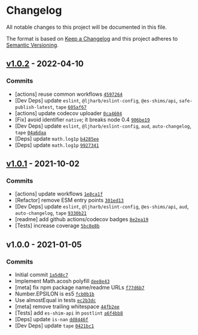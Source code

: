 # Changelog

All notable changes to this project will be documented in this file.

The format is based on [Keep a Changelog](https://keepachangelog.com/en/1.0.0/)
and this project adheres to [Semantic Versioning](https://semver.org/spec/v2.0.0.html).

## [v1.0.2](https://github.com/es-shims/Math.acosh/compare/v1.0.1...v1.0.2) - 2022-04-10

### Commits

- [actions] reuse common workflows [`4597264`](https://github.com/es-shims/Math.acosh/commit/459726418d7d32a3f5b4bab8bf6bcedd9299e1b0)
- [Dev Deps] update `eslint`, `@ljharb/eslint-config`, `@es-shims/api`, `safe-publish-latest`, `tape` [`605af67`](https://github.com/es-shims/Math.acosh/commit/605af67e3a02992f87f398bb023d05b0db839d07)
- [actions] update codecov uploader [`0ca4604`](https://github.com/es-shims/Math.acosh/commit/0ca460468d2737063b0df5354e3aa6d426b8a686)
- [Fix] avoid identifier `native`; it breaks node 0.4 [`906be19`](https://github.com/es-shims/Math.acosh/commit/906be19b9a47da257f02995d09deb11f7d9af52d)
- [Dev Deps] update `eslint`, `@ljharb/eslint-config`, `aud`, `auto-changelog`, `tape` [`04a6daa`](https://github.com/es-shims/Math.acosh/commit/04a6daa2015a3cec5f4302810bb044f45d8d0b50)
- [Deps] update `math.log1p` [`b4285ee`](https://github.com/es-shims/Math.acosh/commit/b4285eed5465bc1ecc2897e751ba46937a4fbfd0)
- [Deps] update `math.log1p` [`9927341`](https://github.com/es-shims/Math.acosh/commit/992734127561662857dd99ba80e2ec0db09f3349)

## [v1.0.1](https://github.com/es-shims/Math.acosh/compare/v1.0.0...v1.0.1) - 2021-10-02

### Commits

- [actions] update workflows [`1e8ca1f`](https://github.com/es-shims/Math.acosh/commit/1e8ca1f969d91a381c8893614195696a4f3414bf)
- [Refactor] remove ESM entry points [`301ed13`](https://github.com/es-shims/Math.acosh/commit/301ed13cfaf604b1a4c33c52f1d5cd998e327da6)
- [Dev Deps] update `eslint`, `@ljharb/eslint-config`, `@es-shims/api`, `aud`, `auto-changelog`, `tape` [`9330b21`](https://github.com/es-shims/Math.acosh/commit/9330b212c034ab20fb1ee5085eaf527ac6ee2baf)
- [readme] add github actions/codecov badges [`8e2ea19`](https://github.com/es-shims/Math.acosh/commit/8e2ea198fbd060d30084e0514232822a567537d5)
- [Tests] increase coverage [`5bc8e8b`](https://github.com/es-shims/Math.acosh/commit/5bc8e8bb0ae812fd4429b29ff9c7c362204ad46b)

## v1.0.0 - 2021-01-05

### Commits

- Initial commit [`1a5d8c7`](https://github.com/es-shims/Math.acosh/commit/1a5d8c7f87db3f16cf67d4a2b89b5396141614a7)
- Implement Math.acosh polyfill [`dee8e43`](https://github.com/es-shims/Math.acosh/commit/dee8e4363372d8deb8c05b32222927d111c6566c)
- [meta] fix npm package name/readme URLs [`f77d6b7`](https://github.com/es-shims/Math.acosh/commit/f77d6b7e1ed347ee47c2fa994095a3b790144468)
- Number.EPSILON is es5 [`fcb0b1b`](https://github.com/es-shims/Math.acosh/commit/fcb0b1b2c28c30ff12580140d8adefeb05527eec)
- Use almostEqual in tests [`ec2b3dc`](https://github.com/es-shims/Math.acosh/commit/ec2b3dc6fd4e024aa8449567125d711f1903e4ba)
- [meta] remove trailing whitespace [`44fb2ee`](https://github.com/es-shims/Math.acosh/commit/44fb2eef7d9bf10c31eaf87e75dbfcee10eb9e42)
- [Tests] add `es-shim-api` in `postlint` [`a6f4bb8`](https://github.com/es-shims/Math.acosh/commit/a6f4bb8c1a7f160fc1099ffdb3afa6b87530ea63)
- [Deps] update `is-nan` [`dd8446f`](https://github.com/es-shims/Math.acosh/commit/dd8446fa449868640ed2ea9a544308dc838e3b1d)
- [Dev Deps] update `tape` [`0421bc1`](https://github.com/es-shims/Math.acosh/commit/0421bc1e99e8581f6730a32681ec0539601cf765)
